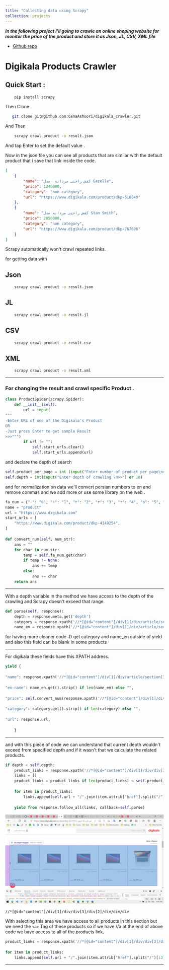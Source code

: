 ```yaml
---
title: "Collecting data using Scrapy"
collection: projects
---
```

***In the following project I'll going to crawle an online shoping website for monitor the price of the product and store it as Json, JL, CSV, XML file***

* [Github repo](https://github.com/CenaAshoori/digikala_crawler)
# Digikala Products Crawler

## Quick Start :
```bash
    pip install scrapy
```
Then Clone
```bash
   git clone git@github.com:CenaAshoori/digikala_crawler.git
```
And Then
```bash
    scrapy crawl product -o result.json
```
And tap Enter to set the default value .

Now in the json file you can see all products that are similar with the default product that i save that link inside the code. 
```json 
[
	{
		"name": "کفش راحتی مردانه  مدل Gazelle",
		"price": 1240000,
		"category": "non category",
		"url": "https://www.digikala.com/product/dkp-510849"
	},
	{
		"name": "کفش راحتی مردانه مدل Stan Smith",
		"price": 2050000,
		"category": "non category",
		"url": "https://www.digikala.com/product/dkp-767696"
	}
]
```

Scrapy automatically won't crawl repeated links.

for getting data with 

## Json
```bash
    scrapy crawl product -o result.json
```
## JL
```bash
    scrapy crawl product -o result.jl
```
## CSV
```bash
    scrapy crawl product -o result.csv
```
## XML
```bash
    scrapy crawl product -o result.xml
```

---
### For changing the result and crawl specific Product .
```python 
class ProductSpider(scrapy.Spider):
    def __init__(self):
        url = input(
"""
-Enter URL of one of the Digikala's Product
OR
-Just press Enter to get sample Result
>>>""")
        if url != "":
            self.start_urls.clear()
            self.start_urls.append(url)

```
and declare the depth of search
```python 
self.product_per_page = int (input("Enter number of product per page\n>>") or 16)
self.depth = int(input("Enter depth of crawling \n>>") or 10)
```

and for normalization on data we'll convert persian numbers to en and remove commas and we add more or use some library on the web .
```python 
fa_num = {"۰": "0", "۱": "1", "۲": "2", "۳": "3", "۴": "4", "۵": "5", "۶": "6", "۷": "7", "۸": "8", "۹": "9" , ",":""}
name = "product"
url = "https://www.digikala.com"
start_urls = [
    "https://www.digikala.com/product/dkp-4149254",
]

def convert_num(self, num_str):
    ans = ""
    for char in num_str:
        temp = self.fa_num.get(char)
        if temp != None:
            ans += temp
        else:
            ans += char
    return ans

```
---
With a depth variable in the method we have access to the depth of the crawling and Scrapy doesn't exceed that range.
```python 
def parse(self, response):
    depth = response.meta.get('depth')
    category = response.xpath('//*[@id="content"]/div[1]/div/article/section[1]/div[1]/div/div/div/a[2]/text()')
    name_en = response.xpath('//*[@id="content"]/div[1]/div/article/section[1]/div[2]/div[2]/span/text()')
```
for having more cleaner code :D get category and name_en outside of yield and also this field can be blank in some products 

---
For digikala these fields have this XPATH address.

```python 
yield {

"name": response.xpath('//*[@id="content"]/div[1]/div/article/section[1]/div[1]/div/h1/text()').get().strip(),

"en-name": name_en.get().strip() if len(name_en) else "",

"price": self.convert_num(response.xpath('//*[@id="content"]/div[1]/div/article/section[1]/div[2]/div[3]/div/div[1]/div[1]/div[11]/div[2]/div/text()').get().strip()),

"category": category.get().strip() if len(category) else "",

"url": response.url,

    }
```
---
and with this piece of code we can understand that current depth wouldn't exceed from specified depth and if it wasn't that we calculate the related products.
```python
if depth < self.depth:
    product_links = response.xpath('//*[@id="content"]/div[1]/div/div[3]/div[2]/div/div/div//a')
    links = []
    product_links = product_links if len(product_links) < self.product_per_page else product_links[
                                                                                     :self.product_per_page]
    for item in product_links:
        links.append(self.url + "/".join(item.attrib["href"].split("/")[:3]))

    yield from response.follow_all(links, callback=self.parse)

```
![digikala products picture](https://github.com/CenaAshoori/digikala_crawler/raw/main/result%20feed/pic.jpg)


```xpath 
//*[@id="content"]/div[1]/div/div[3]/div[2]/div/div/div
```
With selecting this area we have access to all products in this section but we need the `<a>` Tag of these products so if we have //a at the end of above code we have access to all of the products link.

```python
product_links = response.xpath('//*[@id="content"]/div[1]/div/div[3]/div[2]/div/div/div//a')

for item in product_links:
    links.append(self.url + "/".join(item.attrib["href"].split("/")[:3]))

```

****


